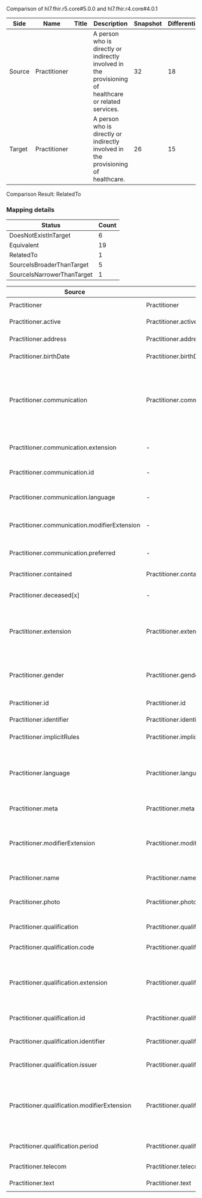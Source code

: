 Comparison of hl7.fhir.r5.core#5.0.0 and hl7.fhir.r4.core#4.0.1

| Side | Name | Title | Description | Snapshot | Differential |
| --- | --- | --- | --- | --- | --- |
| Source | Practitioner |  | A person who is directly or indirectly involved in the provisioning of healthcare or related services. | 32 | 18 |
| Target | Practitioner |  | A person who is directly or indirectly involved in the provisioning of healthcare. | 26 | 15 |


Comparison Result: RelatedTo


### Mapping details

| Status | Count |
| ------ | ----- |
DoesNotExistInTarget | 6 |
Equivalent | 19 |
RelatedTo | 1 |
SourceIsBroaderThanTarget | 5 |
SourceIsNarrowerThanTarget | 1 |


| Source | Target | Status | Message |
| ------ | ------ | ------ | ------- |
| Practitioner | Practitioner | Equivalent | R5 `Practitioner` maps as Equivalent to R4 `Practitioner` |
| Practitioner.active | Practitioner.active | Equivalent | R5 `Practitioner.active` maps as Equivalent to R4 `Practitioner.active` |
| Practitioner.address | Practitioner.address | Equivalent | R5 `Practitioner.address` maps as Equivalent to R4 `Practitioner.address` |
| Practitioner.birthDate | Practitioner.birthDate | Equivalent | R5 `Practitioner.birthDate` maps as Equivalent to R4 `Practitioner.birthDate` |
| Practitioner.communication | Practitioner.communication | SourceIsBroaderThanTarget | R5 `Practitioner.communication` maps as SourceIsBroaderThanTarget to R4 `Practitioner.communication` - communication added a binding requirement - Preferred http://hl7.org/fhir/ValueSet/languages; communication has change due to type change: R5 communication BackboneElement has no equivalent or mapped type in R4 communication |
| Practitioner.communication.extension | - | DoesNotExistInTarget | R5 `Practitioner.communication.extension` does not appear in the target and has no mapping for `Practitioner`. |
| Practitioner.communication.id | - | DoesNotExistInTarget | R5 `Practitioner.communication.id` does not appear in the target and has no mapping for `Practitioner`. |
| Practitioner.communication.language | - | DoesNotExistInTarget | R5 `Practitioner.communication.language` does not appear in the target and has no mapping for `Practitioner`. |
| Practitioner.communication.modifierExtension | - | DoesNotExistInTarget | R5 `Practitioner.communication.modifierExtension` does not appear in the target and has no mapping for `Practitioner`. |
| Practitioner.communication.preferred | - | DoesNotExistInTarget | R5 `Practitioner.communication.preferred` does not appear in the target and has no mapping for `Practitioner`. |
| Practitioner.contained | Practitioner.contained | Equivalent | R5 `Practitioner.contained` maps as Equivalent to R4 `Practitioner.contained` |
| Practitioner.deceased[x] | - | DoesNotExistInTarget | R5 `Practitioner.deceased[x]` does not appear in the target and has no mapping for `Practitioner`. |
| Practitioner.extension | Practitioner.extension | SourceIsBroaderThanTarget | R5 `Practitioner.extension` maps as SourceIsBroaderThanTarget to R4 `Practitioner.extension` - extension has change due to type change: R5 `extension` `Extension` maps as SourceIsBroaderThanTarget for R4 `extension` |
| Practitioner.gender | Practitioner.gender | Equivalent | R5 `Practitioner.gender` maps as Equivalent to R4 `Practitioner.gender` - gender has compatible required binding for code type: http://hl7.org/fhir/ValueSet/administrative-gender|5.0.0 and http://hl7.org/fhir/ValueSet/administrative-gender|4.0.1 (Equivalent) |
| Practitioner.id | Practitioner.id | Equivalent | R5 `Practitioner.id` maps as Equivalent to R4 `Practitioner.id` |
| Practitioner.identifier | Practitioner.identifier | Equivalent | R5 `Practitioner.identifier` maps as Equivalent to R4 `Practitioner.identifier` |
| Practitioner.implicitRules | Practitioner.implicitRules | Equivalent | R5 `Practitioner.implicitRules` maps as Equivalent to R4 `Practitioner.implicitRules` |
| Practitioner.language | Practitioner.language | SourceIsNarrowerThanTarget | R5 `Practitioner.language` maps as SourceIsNarrowerThanTarget to R4 `Practitioner.language` - language changed the binding strength from Required to Preferred; language has change due to type change: R5 `language` `code` maps as SourceIsNarrowerThanTarget for R4 `language` |
| Practitioner.meta | Practitioner.meta | Equivalent | R5 `Practitioner.meta` maps as Equivalent to R4 `Practitioner.meta` |
| Practitioner.modifierExtension | Practitioner.modifierExtension | SourceIsBroaderThanTarget | R5 `Practitioner.modifierExtension` maps as SourceIsBroaderThanTarget to R4 `Practitioner.modifierExtension` - modifierExtension has change due to type change: R5 `modifierExtension` `Extension` maps as SourceIsBroaderThanTarget for R4 `modifierExtension` |
| Practitioner.name | Practitioner.name | Equivalent | R5 `Practitioner.name` maps as Equivalent to R4 `Practitioner.name` |
| Practitioner.photo | Practitioner.photo | RelatedTo | R5 `Practitioner.photo` maps as RelatedTo to R4 `Practitioner.photo` - photo has change due to type change: R5 `photo` `Attachment` maps as RelatedTo for R4 `photo` |
| Practitioner.qualification | Practitioner.qualification | Equivalent | R5 `Practitioner.qualification` maps as Equivalent to R4 `Practitioner.qualification` |
| Practitioner.qualification.code | Practitioner.qualification.code | Equivalent | R5 `Practitioner.qualification.code` maps as Equivalent to R4 `Practitioner.qualification.code` |
| Practitioner.qualification.extension | Practitioner.qualification.extension | SourceIsBroaderThanTarget | R5 `Practitioner.qualification.extension` maps as SourceIsBroaderThanTarget to R4 `Practitioner.qualification.extension` - extension has change due to type change: R5 `extension` `Extension` maps as SourceIsBroaderThanTarget for R4 `extension` |
| Practitioner.qualification.id | Practitioner.qualification.id | Equivalent | R5 `Practitioner.qualification.id` maps as Equivalent to R4 `Practitioner.qualification.id` |
| Practitioner.qualification.identifier | Practitioner.qualification.identifier | Equivalent | R5 `Practitioner.qualification.identifier` maps as Equivalent to R4 `Practitioner.qualification.identifier` |
| Practitioner.qualification.issuer | Practitioner.qualification.issuer | Equivalent | R5 `Practitioner.qualification.issuer` maps as Equivalent to R4 `Practitioner.qualification.issuer` |
| Practitioner.qualification.modifierExtension | Practitioner.qualification.modifierExtension | SourceIsBroaderThanTarget | R5 `Practitioner.qualification.modifierExtension` maps as SourceIsBroaderThanTarget to R4 `Practitioner.qualification.modifierExtension` - modifierExtension has change due to type change: R5 `modifierExtension` `Extension` maps as SourceIsBroaderThanTarget for R4 `modifierExtension` |
| Practitioner.qualification.period | Practitioner.qualification.period | Equivalent | R5 `Practitioner.qualification.period` maps as Equivalent to R4 `Practitioner.qualification.period` |
| Practitioner.telecom | Practitioner.telecom | Equivalent | R5 `Practitioner.telecom` maps as Equivalent to R4 `Practitioner.telecom` |
| Practitioner.text | Practitioner.text | Equivalent | R5 `Practitioner.text` maps as Equivalent to R4 `Practitioner.text` |

